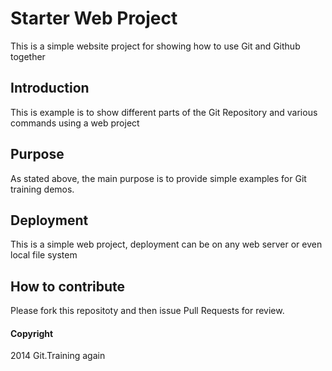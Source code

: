 # Starter Web Project

This is a simple website project for showing how to use Git and Github together

## Introduction

This is example is to show different parts of the Git Repository and various 
commands using a web project

## Purpose

As stated above, the main purpose is to provide simple examples for Git
training demos.

## Deployment

This is a simple web project, deployment can be on any web server or even 
local file system

## How to contribute

Please fork this repositoty and then issue Pull Requests for review.

#### Copyright

2014 Git.Training again